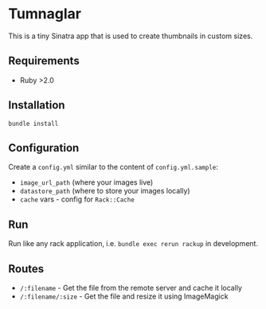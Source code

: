 # Tumnaglar

This is a tiny Sinatra app that is used to create thumbnails in custom sizes.

## Requirements

* Ruby >2.0

## Installation

    bundle install

## Configuration

Create a `config.yml` similar to the content of `config.yml.sample`:

* `image_url_path` (where your images live)
* `datastore_path` (where to store your images locally)
* `cache` vars - config for `Rack::Cache`

## Run

Run like any rack application, i.e. `bundle exec rerun rackup` in development.

## Routes

* `/:filename` - Get the file from the remote server and cache it locally
* `/:filename/:size` - Get the file and resize it using ImageMagick

